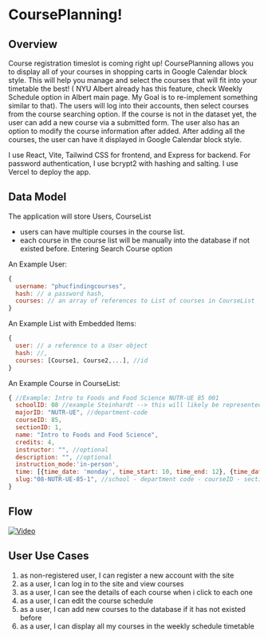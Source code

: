 # CoursePlanning!

## Overview

Course registration timeslot is coming right up! CoursePlanning allows you to  display all of your courses in shopping carts in Google Calendar block style. This will help you manage and select the courses that will fit into your timetable the best! ( NYU Albert already has this feature, check Weekly Schedule option in Albert main page. My Goal is to re-implement something similar to that). The users will log into their accounts, then select courses from the course searching option. If the course is not in the dataset yet, the user can add a new course via a submitted form. The user also has an option to modify the course information after added. After adding all the courses, the user can have it displayed in Google Calendar block style.

I use React, Vite, Tailwind CSS for frontend, and Express for backend. For password authentication, I use bcrypt2 with hashing and salting. I use Vercel to deploy the app.

## Data Model

The application will store Users, CourseList

* users can have multiple courses in the course list.
* each course in the course list will be manually into the database if not existed before. Entering Search Course option 

An Example User:

```javascript
{
  username: "phucfindingcourses",
  hash: // a password hash,
  courses: // an array of references to List of courses in CourseList
}
```

An Example List with Embedded Items:

```javascript
{
  user: // a reference to a User object
  hash: //,
  courses: [Course1, Course2,...], //id
}
```

An Example Course in CourseList:

```javascript
{ //Example: Intro to Foods and Food Science NUTR-UE 85 001 
  schoolID: 08 //example Steinhardt --> this will likely be represented as number. Let's say Steinhardt is 08.
  majorID: "NUTR-UE", //department-code
  courseID: 85,
  sectionID: 1,
  name: "Intro to Foods and Food Science",
  credits: 4,
  instructor: "", //optional
  description: "", //optional
  instruction_mode:'in-person',
  time: [{time_date: 'monday', time_start: 10, time_end: 12}, {time_date: 'wednesday', time_start: 10, time_end: 12}], //to display courses
  slug:"08-NUTR-UE-85-1", //school - department code - courseID - sectionID
}
```

## Flow

[![Video](https://img.youtube.com/vi/kHkLsayDhjg/0.jpg)](https://www.youtube.com/watch?v=kHkLsayDhjg)



## User Use Cases

1. as non-registered user, I can register a new account with the site
2. as a user, I can log in to the site and view courses
3. as a user, I can see the details of each course when i click to each one
4. as a user, I can edit the course schedule 
5. as a user, I can add new courses to the database if it has not existed before
6. as a user, I can display all my courses in the weekly schedule timetable

